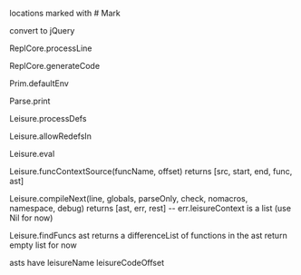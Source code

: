 locations marked with # Mark

convert to jQuery

ReplCore.processLine

ReplCore.generateCode

Prim.defaultEnv

Parse.print

Leisure.processDefs

Leisure.allowRedefsIn

Leisure.eval

Leisure.funcContextSource(funcName, offset)
  returns [src, start, end, func, ast]

Leisure.compileNext(line, globals, parseOnly, check, nomacros, namespace, debug)
  returns [ast, err, rest] -- err.leisureContext is a list (use Nil for now)

Leisure.findFuncs ast
  returns a differenceList of functions in the ast
  return empty list for now

asts have
  leisureName
  leisureCodeOffset
